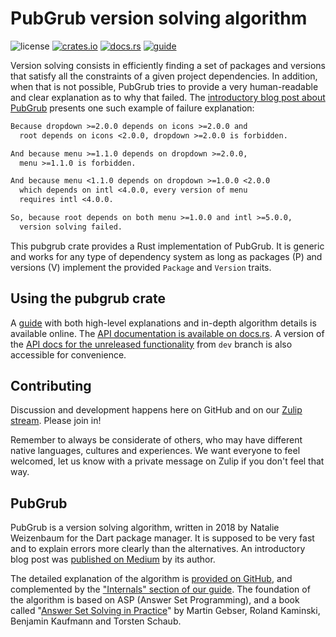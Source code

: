# PubGrub version solving algorithm

![license](https://img.shields.io/crates/l/pubgrub.svg)
[![crates.io](https://img.shields.io/crates/v/pubgrub.svg?logo=rust)][crates]
[![docs.rs](https://img.shields.io/badge/docs.rs-pubgrub-yellow)][docs]
[![guide](https://img.shields.io/badge/guide-pubgrub-pink?logo=read-the-docs)][guide]

Version solving consists in efficiently finding a set of packages and versions
that satisfy all the constraints of a given project dependencies.
In addition, when that is not possible,
PubGrub tries to provide a very human-readable and clear
explanation as to why that failed.
The [introductory blog post about PubGrub][medium-pubgrub] presents
one such example of failure explanation:

```txt
Because dropdown >=2.0.0 depends on icons >=2.0.0 and
  root depends on icons <2.0.0, dropdown >=2.0.0 is forbidden.

And because menu >=1.1.0 depends on dropdown >=2.0.0,
  menu >=1.1.0 is forbidden.

And because menu <1.1.0 depends on dropdown >=1.0.0 <2.0.0
  which depends on intl <4.0.0, every version of menu
  requires intl <4.0.0.

So, because root depends on both menu >=1.0.0 and intl >=5.0.0,
  version solving failed.
```

This pubgrub crate provides a Rust implementation of PubGrub.
It is generic and works for any type of dependency system
as long as packages (P) and versions (V) implement
the provided `Package` and `Version` traits.


## Using the pubgrub crate

A [guide][guide] with both high-level explanations and
in-depth algorithm details is available online.
The [API documentation is available on docs.rs][docs].
A version of the [API docs for the unreleased functionality][docs-dev] from `dev` branch is also
accessible for convenience.


## Contributing

Discussion and development happens here on GitHub and on our
[Zulip stream](https://rust-lang.zulipchat.com/#narrow/stream/260232-t-cargo.2FPubGrub).
Please join in!

Remember to always be considerate of others,
who may have different native languages, cultures and experiences.
We want everyone to feel welcomed,
let us know with a private message on Zulip if you don't feel that way.


## PubGrub

PubGrub is a version solving algorithm,
written in 2018 by Natalie Weizenbaum
for the Dart package manager.
It is supposed to be very fast and to explain errors
more clearly than the alternatives.
An introductory blog post was
[published on Medium][medium-pubgrub] by its author.

The detailed explanation of the algorithm is
[provided on GitHub][github-pubgrub],
and complemented by the ["Internals" section of our guide][guide-internals].
The foundation of the algorithm is based on ASP (Answer Set Programming),
and a book called
"[Answer Set Solving in Practice][potassco-book]"
by Martin Gebser, Roland Kaminski, Benjamin Kaufmann and Torsten Schaub.

[crates]: https://crates.io/crates/pubgrub
[guide]: https://pubgrub-rs-guide.netlify.app/
[guide-internals]: https://pubgrub-rs-guide.netlify.app/internals/intro.html
[docs]: https://docs.rs/pubgrub
[docs-dev]: https://pubgrub-rs.github.io/pubgrub/pubgrub/
[medium-pubgrub]: https://medium.com/@nex3/pubgrub-2fb6470504f
[github-pubgrub]: https://github.com/dart-lang/pub/blob/master/doc/solver.md
[potassco-book]: https://potassco.org/book/
